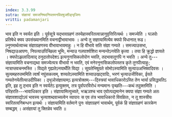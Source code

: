 ```yaml
---
index: 3.3.99
sutra: संज्ञायां समजनिषदनिपतमनविदषुञ्शीङ्भृञिणः
vritti: padamanjari
---
```


 भाव इति न स्वर्यत इति । पूर्वसूत्रे यद्भावग्रहणं तस्येहास्वरितत्वान्नानुवृत्तिरित्यर्थः । समज्येति । घञपोः प्रतिषेधे क्यप उपसंख्यानमिति वचनाद्वीभावाभावः । अन्ये तु सज्ञायामित्येव क्यपो विधानात् रूढ।ल्नुगमार्थत्वाच्च संज्ञाग्रहणस्य वीभावाभावमाहुः । न हि वीभावे सति संज्ञा गम्यते । समज्याउसभा, निषद्याउआपणः, निपत्याउपिच्छिला भूमिः, मन्याउ गलपार्श्वशिरा मन्यन्तेऽनयेति कृत्वा । तया हि क्रुद्धो ज्ञायते । क्यपोऽझलादित्वाद् ठनुदातोपदेशऽ इत्यनुनासिकलोपोन भवति, तदभावातुगपि न भवति । अन्ये तु---संज्ञायामिति वचनाद्यथा समज्येत्यत्र वीभावो न भवति, एवं मनेरनुनासिकलोपस्तत्र कृते तुगपीत्याहुः; नात्राप्तवचनमस्ति । विद्यते गृह्यतेऽनयार्थैति विद्या । सूयतेभिषूयते सोमोऽस्यामिति सुत्याउअभिषवदिवसः । सुत्यमहरुतममिति त्वार्षं नपुंसकत्वम्, शय्यतेऽस्यामिति शय्याउखट्वादिः, भरणं भृत्याउजीविका, ईयते गम्यतेनयेतीत्याउदीपिका । ठ्भृञोसंज्ञायाम्ऽ इत्यत्रोक्तम्---ठ्स्त्रियां भावाधिकारोऽस्ति तेन भार्या प्रसिद्ध्यतिऽ इति, इह तु ठ्भाव इति न स्वर्यतेऽ इत्युक्तम्, तत्र पूर्वापरविरोधं मन्यमानः पृच्छति---कथं तदुक्तमिति । परिहरति---भावाधिकार इति । संज्ञायामित्युच्यते, भऋञश्च भाव एवोत्पद्यमानेन क्यपा संज्ञा गम्यते अतः संज्ञावशाद्योऽयं भावस्य भृत्याशब्दवाच्यत्वेन व्यापारः स एव तंत्र भावाधिकारो विवक्षितः, न तु शास्त्रीयः स्वरितत्वनिबन्धन इत्यर्थः । संज्ञायामिति वर्तमाने पुनः संज्ञाग्रहणं भावार्थम्, पूर्वकं हि संज्ञाग्रहणं कारकेण सम्बद्धम् । असंज्ञायां तु क्तिन्नेव भवति ॥